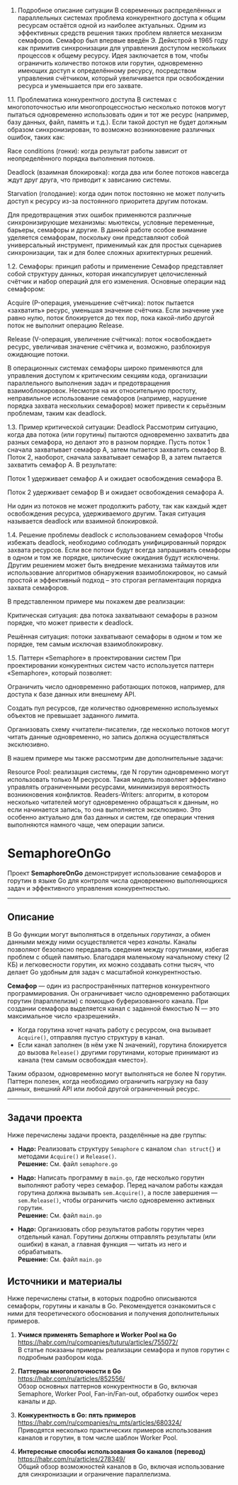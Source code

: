 1. Подробное описание ситуации
В современных распределённых и параллельных системах проблема конкурентного доступа к общим ресурсам остаётся одной из наиболее актуальных. Одним из эффективных средств решения таких проблем является механизм семафоров. Семафор был впервые введён Э. Дейкстрой в 1965 году как примитив синхронизации для управления доступом нескольких процессов к общему ресурсу. Идея заключается в том, чтобы ограничить количество потоков или горутин, одновременно имеющих доступ к определённому ресурсу, посредством управления счётчиком, который увеличивается при освобождении ресурса и уменьшается при его захвате.

1.1. Проблематика конкурентного доступа
В системах с многопоточностью или многопроцессностью несколько потоков могут пытаться одновременно использовать один и тот же ресурс (например, базу данных, файл, память и т.д.). Если такой доступ не будет должным образом синхронизирован, то возможно возникновение различных ошибок, таких как:

Race conditions (гонки): когда результат работы зависит от неопределённого порядка выполнения потоков.

Deadlock (взаимная блокировка): когда два или более потоков навсегда ждут друг друга, что приводит к зависанию системы.

Starvation (голодание): когда один поток постоянно не может получить доступ к ресурсу из-за постоянного приоритета другим потокам.

Для предотвращения этих ошибок применяются различные синхронизирующие механизмы: мьютексы, условные переменные, барьеры, семафоры и другие. В данной работе особое внимание уделяется семафорам, поскольку они представляют собой универсальный инструмент, применимый как для простых сценариев синхронизации, так и для более сложных архитектурных решений.

1.2. Семафоры: принцип работы и применение
Семафор представляет собой структуру данных, которая инкапсулирует целочисленный счётчик и набор операций для его изменения. Основные операции над семафором:

Acquire (P-операция, уменьшение счётчика): поток пытается «захватить» ресурс, уменьшая значение счётчика. Если значение уже равно нулю, поток блокируется до тех пор, пока какой-либо другой поток не выполнит операцию Release.

Release (V-операция, увеличение счётчика): поток «освобождает» ресурс, увеличивая значение счётчика и, возможно, разблокируя ожидающие потоки.

В операционных системах семафоры широко применяются для управления доступом к критическим секциям кода, организации параллельного выполнения задач и предотвращения взаимоблокировок. Несмотря на их относительную простоту, неправильное использование семафоров (например, нарушение порядка захвата нескольких семафоров) может привести к серьёзным проблемам, таким как deadlock.

1.3. Пример критической ситуации: Deadlock
Рассмотрим ситуацию, когда два потока (или горутины) пытаются одновременно захватить два разных семафора, но делают это в разном порядке. Пусть поток 1 сначала захватывает семафор A, затем пытается захватить семафор B. Поток 2, наоборот, сначала захватывает семафор B, а затем пытается захватить семафор A. В результате:

Поток 1 удерживает семафор A и ожидает освобождения семафора B.

Поток 2 удерживает семафор B и ожидает освобождения семафора A.

Ни один из потоков не может продолжить работу, так как каждый ждет освобождения ресурса, удерживаемого другим. Такая ситуация называется deadlock или взаимной блокировкой.

1.4. Решение проблемы deadlock с использованием семафоров
Чтобы избежать deadlock, необходимо соблюдать унифицированный порядок захвата ресурсов. Если все потоки будут всегда запрашивать семафоры в одном и том же порядке, циклические ожидания будут исключены. Другим решением может быть внедрение механизма таймаутов или использование алгоритмов обнаружения взаимоблокировок, но самый простой и эффективный подход – это строгая регламентация порядка захвата семафоров.

В представленном примере мы покажем две реализации:

Критическая ситуация: два потока захватывают семафоры в разном порядке, что может привести к deadlock.

Решённая ситуация: потоки захватывают семафоры в одном и том же порядке, тем самым исключая взаимоблокировку.

1.5. Паттерн «Semaphore» в проектировании систем
При проектировании конкурентных систем часто используется паттерн «Semaphore», который позволяет:

Ограничить число одновременно работающих потоков, например, для доступа к базе данных или внешнему API.

Создать пул ресурсов, где количество одновременно используемых объектов не превышает заданного лимита.

Организовать схему «читатели-писатели», где несколько потоков могут читать данные одновременно, но запись должна осуществляться эксклюзивно.

В нашем примере мы также рассмотрим две дополнительные задачи:

Resource Pool: реализация системы, где N горутин одновременно могут использовать только M ресурсов. Такая модель позволяет эффективно управлять ограниченными ресурсами, минимизируя вероятность возникновения конфликтов.
Readers-Writers: алгоритм, в котором несколько читателей могут одновременно обращаться к данным, но если начинается запись, то она выполняется эксклюзивно. Это особенно актуально для баз данных и систем, где операции чтения выполняются намного чаще, чем операции записи.

# SemaphoreOnGo

Проект **SemaphoreOnGo** демонстрирует использование семафоров и горутин в языке Go для контроля числа одновременно выполняющихся задач и эффективного управления конкурентностью.

---

## Описание

В Go функции могут выполняться в отдельных *горутинах*, а обмен данными между ними осуществляется через *каналы*. Каналы позволяют безопасно передавать сведения между горутинами, избегая проблем с общей памятью. Благодаря маленькому начальному стеку (2 КБ) и легковесности горутин, их можно создавать сотни тысяч, что делает Go удобным для задач с масштабной конкурентностью.

**Семафор** — один из распространённых паттернов конкурентного программирования. Он ограничивает число одновременно работающих горутин (параллелизм) с помощью буферизованного канала. При создании семафора выделяется канал с заданной ёмкостью N — это максимальное число «разрешений». 
- Когда горутина хочет начать работу с ресурсом, она вызывает `Acquire()`, отправляя пустую структуру в канал.  
- Если канал заполнен (в нём уже N значений), горутина блокируется до вызова `Release()` другими горутинами, которые принимают из канала (тем самым освобождая «место»).  

Таким образом, одновременно могут выполняться не более N горутин. Паттерн полезен, когда необходимо ограничить нагрузку на базу данных, внешний API или любой другой ограниченный ресурс.

---

## Задачи проекта

Ниже перечислены задачи проекта, разделённые на две группы:

- **Надо:** Реализовать структуру `Semaphore` с каналом `chan struct{}` и методами `Acquire()` и `Release()`.  
  **Решение:** См. файл `semaphore.go`

- **Надо:** Написать программу в `main.go`, где несколько горутин выполняют работу через семафор. Перед началом работы каждая горутина должна вызывать `sem.Acquire()`, а после завершения — `sem.Release()`, чтобы ограничить число одновременно активных горутин.  
  **Решение:** См. файл `main.go`

- **Надо:** Организовать сбор результатов работы горутин через отдельный канал. Горутины должны отправлять результаты (или ошибки) в канал, а главная функция — читать из него и обрабатывать.  
  **Решение:** См. файл `main.go`

## Источники и материалы

Ниже перечислены статьи, в которых подробно описываются семафоры, горутины и каналы в Go. Рекомендуется ознакомиться с ними для теоретического обоснования и получения дополнительных примеров.

1. **Учимся применять Semaphore и Worker Pool на Go**  
   <https://habr.com/ru/companies/tuturu/articles/755072/>  
   В статье показаны примеры реализации семафора и пулов горутин с подробным разбором кода.

2. **Паттерны многопоточности в Go**  
   <https://habr.com/ru/articles/852556/>  
   Обзор основных паттернов конкурентности в Go, включая Semaphore, Worker Pool, Fan-in/Fan-out, обработку ошибок через каналы и др.

3. **Конкурентность в Go: пять примеров**  
   <https://habr.com/ru/companies/ru_mts/articles/680324/>  
   Приводятся несколько практических примеров использования каналов и горутин, в том числе шаблон Worker Pool.

4. **Интересные способы использования Go каналов (перевод)**  
   <https://habr.com/ru/articles/278349/>  
   Общий обзор возможностей каналов в Go, включая использование для синхронизации и ограничение параллелизма.

